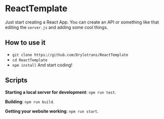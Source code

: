 # ReactTemplate
Just start creating a React App.
You can create an API or something like that editing the `server.js` and adding some cool things.

## How to use it
- `git clone https://github.com/Drylotrans/ReactTemplate`
- `cd ReactTemplate`
- `npm install`
And start coding!


## Scripts
**Starting a local server for development**: `npm run test`.

**Building**: `npm run build`.

**Getting your website working**: `npm run start`.